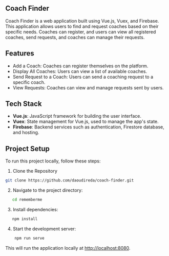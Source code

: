 ## Coach Finder
Coach Finder is a web application built using Vue.js, Vuex, and Firebase. This application allows users to find and request coaches based on their specific needs. Coaches can register, and users can view all registered coaches, send requests, and coaches can manage their requests.

## Features
- Add a Coach: Coaches can register themselves on the platform.
- Display All Coaches: Users can view a list of available coaches.
- Send Request to a Coach: Users can send a coaching request to a specific coach.
- View Requests: Coaches can view and manage requests sent by users.

## Tech Stack
- **Vue.js**: JavaScript framework for building the user interface.
- **Vuex**: State management for Vue.js, used to manage the app's state.
- **Firebase**: Backend services such as authentication, Firestore database, and hosting.


## Project Setup
To run this project locally, follow these steps:

1. Clone the Repository 
 ```bash
 git clone https://github.com/daoudireda/coach-finder.git
 ```
2. Navigate to the project directory:
 ```bash
    cd rememberme
```

3. Install dependencies:
 ```bash
    npm install
 ```

 4. Start the development server:
```bash
    npm run serve
```

This will run the application locally at [http://localhost:8080](http://localhost:8080).